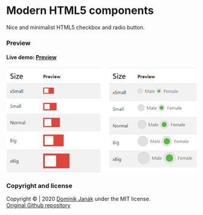 # Modern HTML5 components
Nice and minimalist HTML5 checkbox and radio button.
### Preview
#### **Live demo:** [Preview]
[![Preview][Preview image]][Preview]


### Copyright and license
Copyright &copy; | 2020 [Dominik Janák][Author website] under the MIT license.<br>
[Original Github repository][Github repository]


[Preview image]: <preview.png>
[Github repository]: <https://github.com/janakdom/Modern-HTML5-components>
[Preview]:           <https://janakdom.github.io/Modern-HTML5-components/>
[Author website]:    <https://www.dominikjanak.cz/>